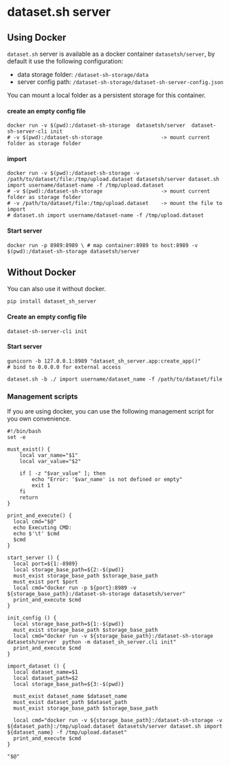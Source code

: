 # dataset.sh server

## Using Docker

`dataset.sh` server is available as a docker container `datasetsh/server`, by default it use the following
configuration:

* data storage folder: `/dataset-sh-storage/data`
* server config path: `/dataset-sh-storage/dataset-sh-server-config.json`

You can mount a local folder as a persistent storage for this container.

#### create an empty config file

```shell
docker run -v $(pwd):/dataset-sh-storage  datasetsh/server  dataset-sh-server-cli init
# -v $(pwd):/dataset-sh-storage                   -> mount current folder as storage folder
```

#### import

```shell
docker run -v $(pwd):/dataset-sh-storage -v /path/to/dataset/file:/tmp/upload.dataset datasetsh/server dataset.sh import username/dataset-name -f /tmp/upload.dataset
# -v $(pwd):/dataset-sh-storage                   -> mount current folder as storage folder
# -v /path/to/dataset/file:/tmp/upload.dataset    -> mount the file to import
# dataset.sh import username/dataset-name -f /tmp/upload.dataset
```

#### Start server

```shell
docker run -p 8989:8989 \ # map container:8989 to host:8989 -v $(pwd):/dataset-sh-storage datasetsh/server 
```

## Without Docker

You can also use it without docker.

```shell
pip install dataset_sh_server
```

#### Create an empty config file

```shell
dataset-sh-server-cli init
```

#### Start server

```shell
gunicorn -b 127.0.0.1:8989 "dataset_sh_server.app:create_app()"
# bind to 0.0.0.0 for external access
```

```shell
dataset.sh -b ./ import username/dataset_name -f /path/to/dataset/file 
```

### Management scripts

If you are using docker, you can use the following management script for you own convenience.

```shell
#!/bin/bash
set -e

must_exist() {
    local var_name="$1"
    local var_value="$2"

    if [ -z "$var_value" ]; then
        echo "Error: '$var_name' is not defined or empty"
        exit 1
    fi
    return
}

print_and_execute() {
  local cmd="$@"
  echo Executing CMD:
  echo $'\t' $cmd
  $cmd
}

start_server () {
  local port=${1:-8989}
  local storage_base_path=${2:-$(pwd)}
  must_exist storage_base_path $storage_base_path
  must_exist port $port
  local cmd="docker run -p ${port}:8989 -v ${storage_base_path}:/dataset-sh-storage datasetsh/server"
  print_and_execute $cmd
}

init_config () {
  local storage_base_path=${1:-$(pwd)}
  must_exist storage_base_path $storage_base_path
  local cmd="docker run -v ${storage_base_path}:/dataset-sh-storage  datasetsh/server  python -m dataset_sh_server.cli init"
  print_and_execute $cmd
}

import_dataset () {
  local dataset_name=$1
  local dataset_path=$2
  local storage_base_path=${3:-$(pwd)}

  must_exist dataset_name $dataset_name
  must_exist dataset_path $dataset_path
  must_exist storage_base_path $storage_base_path

  local cmd="docker run -v ${storage_base_path}:/dataset-sh-storage -v ${dataset_path}:/tmp/upload.dataset datasetsh/server dataset.sh import ${dataset_name} -f /tmp/upload.dataset"
  print_and_execute $cmd
}

"$@"
```

